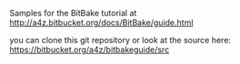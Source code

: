 Samples for the BitBake tutorial at
http://a4z.bitbucket.org/docs/BitBake/guide.html

you can clone this git repository or look at the source here: https://bitbucket.org/a4z/bitbakeguide/src